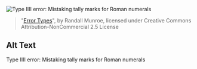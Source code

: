 ![Type IIII error: Mistaking tally marks for Roman numerals](https://imgs.xkcd.com/comics/error_types.png)
> "[Error Types](https://xkcd.com/2303/)", by Randall Munroe, licensed under Creative Commons Attribution-NonCommercial 2.5 License

## Alt Text
Type IIII error: Mistaking tally marks for Roman numerals
